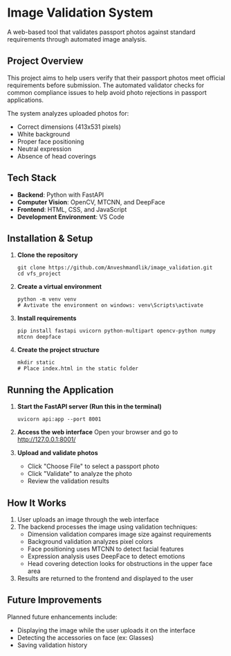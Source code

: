 # Image Validation System

A web-based tool that validates passport photos against standard requirements through automated image analysis.

## Project Overview

This project aims to help users verify that their passport photos meet official requirements before submission. The automated validator checks for common compliance issues to help avoid photo rejections in passport applications.

The system analyzes uploaded photos for:
- Correct dimensions (413x531 pixels)
- White background
- Proper face positioning
- Neutral expression
- Absence of head coverings

## Tech Stack

- **Backend**: Python with FastAPI
- **Computer Vision**: OpenCV, MTCNN, and DeepFace
- **Frontend**: HTML, CSS, and JavaScript
- **Development Environment**: VS Code

## Installation & Setup

1. **Clone the repository**
   ```
   git clone https://github.com/Anveshmandlik/image_validation.git
   cd vfs_project
   ```

2. **Create a virtual environment**
   ```
   python -m venv venv
   # Avtivate the environment on windows: venv\Scripts\activate
   ```

3. **Install requirements**
   ```
   pip install fastapi uvicorn python-multipart opencv-python numpy mtcnn deepface
   ```

4. **Create the project structure**
   ```
   mkdir static
   # Place index.html in the static folder
   ```

## Running the Application

1. **Start the FastAPI server (Run this in the terminal)**
   ```
   uvicorn api:app --port 8001
   ```

2. **Access the web interface**
   Open your browser and go to http://127.0.0.1:8001/

3. **Upload and validate photos**
   - Click "Choose File" to select a passport photo
   - Click "Validate" to analyze the photo
   - Review the validation results

## How It Works

1. User uploads an image through the web interface
2. The backend processes the image using validation techniques:
   - Dimension validation compares image size against requirements
   - Background validation analyzes pixel colors
   - Face positioning uses MTCNN to detect facial features
   - Expression analysis uses DeepFace to detect emotions
   - Head covering detection looks for obstructions in the upper face area
3. Results are returned to the frontend and displayed to the user

## Future Improvements

Planned future enhancements include:

- Displaying the image while the user uploads it on the interface
- Detecting the accessories on face (ex: Glasses)
- Saving validation history
